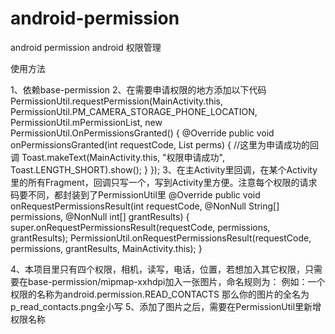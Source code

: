 # android-permission
android permission android 权限管理

使用方法

1、依赖base-permission
2、在需要申请权限的地方添加以下代码
PermissionUtil.requestPermission(MainActivity.this, PermissionUtil.PM_CAMERA_STORAGE_PHONE_LOCATION, PermissionUtil.mPermissionList, new PermissionUtil.OnPermissionsGranted() {
                    @Override
                    public void onPermissionsGranted(int requestCode, List<String> perms) {
                    //这里为申请成功的回调
                        Toast.makeText(MainActivity.this, "权限申请成功", Toast.LENGTH_SHORT).show();
                    }
                });
3、在主Activity里回调，在某个Activity里的所有Fragment，回调只写一个，写到Activity里方便。注意每个权限的请求码要不同，都封装到了PermissionUtil里
 @Override
    public void onRequestPermissionsResult(int requestCode, @NonNull String[] permissions, @NonNull int[] grantResults) {
        super.onRequestPermissionsResult(requestCode, permissions, grantResults);
        PermissionUtil.onRequestPermissionsResult(requestCode, permissions, grantResults, MainActivity.this);
    }


4、本项目里只有四个权限，相机，读写，电话，位置，若想加入其它权限，只需要在base-permission/mipmap-xxhdpi加入一张图片，命名规则为：
例如：一个权限的名称为android.permission.READ_CONTACTS
   那么你的图片的全名为p_read_contacts.png全小写
5、添加了图片之后，需要在PermissionUtil里新增权限名称


